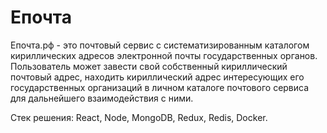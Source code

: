 # Епочта
Епочта.рф - это почтовый сервис с систематизированным каталогом кириллических адресов электронной почты государственных органов. Пользователь может завести свой собственный кириллический почтовый адрес, находить кириллический адрес интересующих его государственных организаций в личном каталоге почтового сервиса для дальнейшего взаимодействия с ними. 

Стек решения: React, Node, MongoDB, Redux, Redis, Docker.
